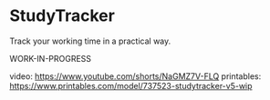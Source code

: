 # StudyTracker
Track your working time in a practical way.

WORK-IN-PROGRESS

video: https://www.youtube.com/shorts/NaGMZ7V-FLQ
printables: https://www.printables.com/model/737523-studytracker-v5-wip
